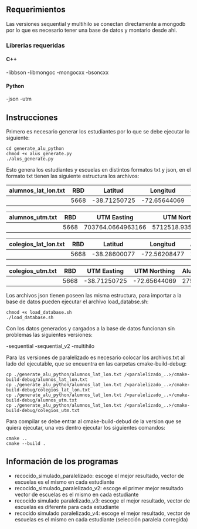 ## Requerimientos

Las versiones sequential y multihilo se conectan directamente a mongodb por lo que es necesario tener una base de datos y montarlo desde ahi.

### Librerias requeridas

#### C++

-libbson
-libmongoc
-mongocxx
-bsoncxx

#### Python

-json
-utm

## Instrucciones

Primero es necesario generar los estudiantes por lo que se debe ejecutar lo siguiente:

    cd generate_alu_python
    chmod +x alus_generate.py
    ./alus_generate.py

    
Esto genera los estudiantes y escuelas en distintos formatos txt y json, en el formato txt tienen las siguiente estructura los archivos: 

| alumnos_lat_lon.txt | RBD | Latitud | Longitud | Sep |
| ------------ | --- | ------- | -------- | --- |
|              | 5668 | -38.71250725 | -72.65644069 | 1 |
    
| alumnos_utm.txt | RBD | UTM Easting | UTM Northing | Sep |
| ------------ | --- | ------- | -------- | --- |
|              | 5668 | 703764.0664963166 | 5712518.935511605 | 1 |
    
| colegios_lat_lon.txt | RBD | Latitud | Longitud | Alumnos | Prioritarios |
| ------------ | --- | ------- | -------- | --- | --- |
|              | 5668 | -38.28600077 | -72.56208477 | 275 | 266 |
    
| colegios_utm.txt | RBD | UTM Easting | UTM Northing | Alumnos | Prioritarios |
| ------------ | --- | ------- | -------- | --- | --- |
|              | 5668 | -38.71250725 | -72.65644069 | 275 | 266 |

Los archivos json tienen poseen las misma estructura, para importar a la base de datos pueden ejecutar el archivo load_databse.sh:

```
chmod +x load_database.sh
./load_database.sh
```

Con los datos generados y cargados a la base de datos funcionan sin problemas las siguientes versiones:

-sequential
-sequential_v2
-multihilo

Para las versiones de paralelizado es necesario colocar los archivos.txt al lado del ejecutable, que se encuentra en las carpetas cmake-build-debug:

```
cp ./generate_alu_python/alumnos_lat_lon.txt /<paralelizado_..>/cmake-build-debug/alumnos_lat_lon.txt
cp ./generate_alu_python/alumnos_lat_lon.txt /<paralelizado_..>/cmake-build-debug/colegios_lat_lon.txt
cp ./generate_alu_python/alumnos_lat_lon.txt /<paralelizado_..>/cmake-build-debug/alumnos_utm.txt
cp ./generate_alu_python/alumnos_lat_lon.txt /<paralelizado_..>/cmake-build-debug/colegios_utm.txt
```

    
Para compilar se debe entrar al cmake-build-debud de la version que se quiera ejecutar, una ves dentro ejecutar los siguientes comandos:

```
cmake ..
cmake --build .
```
## Información de los programas

- recocido_simulado_paralelizado: escoge el mejor resultado, vector de escuelas es el mismo en cada estudiante
- recocido_simulado_paralelizado_v2: escoge el primer mejor resultado vector de escuelas es el mismo en cada estudiante
- recocido simulado paralelizado_v3: escoge el mejor resultado, vector de escuelas es diferente para cada estudiante
- recocido simulado paralelizado_v4: escoge el mejor resultado, vector de escuelas es el mismo en cada estudiante (selección paralela corregida)


